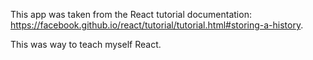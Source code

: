 This app was taken from the React tutorial documentation: https://facebook.github.io/react/tutorial/tutorial.html#storing-a-history.

This was way to teach myself React.
